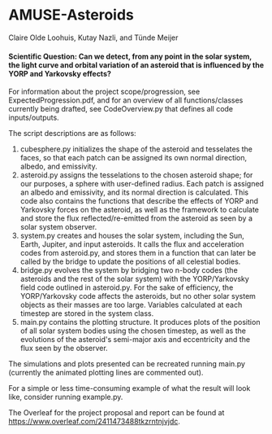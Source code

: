 # AMUSE-Asteroids

Claire Olde Loohuis, Kutay Nazli, and Tünde Meijer

#### Scientific Question: Can we detect, from any point in the solar system, the light curve and orbital variation of an asteroid that is influenced by the YORP and Yarkovsky effects?

For information about the project scope/progression, see ExpectedProgression.pdf, and for an overview of all functions/classes currently being drafted, see CodeOverview.py that defines all code inputs/outputs.

The script descriptions are as follows:
1. cubesphere.py initializes the shape of the asteroid and tesselates the faces, so that each patch can be assigned its own normal direction, albedo, and emissivity.
2. asteroid.py assigns the tesselations to the chosen asteroid shape; for our purposes, a sphere with user-defined radius. Each patch is assigned an albedo and emissivity, and its normal direction is calculated. This code also contains the functions that describe the effects of YORP and Yarkovsky forces on the asteroid, as well as the framework to calculate and store the flux reflected/re-emitted from the asteroid as seen by a solar system observer.
3. system.py creates and houses the solar system, including the Sun, Earth, Jupiter, and input asteroids. It calls the flux and acceleration codes from asteroid.py, and stores them in a function that can later be called by the bridge to update the positions of all celestial bodies.
4. bridge.py evolves the system by bridging two n-body codes (the asteroids and the rest of the solar system) with the YORP/Yarkovsky field code outlined in asteroid.py. For the sake of efficiency, the YORP/Yarkovsky code affects the asteroids, but no other solar system objects as their masses are too large. Variables calculated at each timestep are stored in the system class.
5. main.py contains the plotting structure. It produces plots of the position of all solar system bodies using the chosen timestep, as well as the evolutions of the asteroid's semi-major axis and eccentricity and the flux seen by the observer. 

The simulations and plots presented can be recreated running main.py (currently the animated plotting lines are commented out).  

For a simple or less time-consuming example of what the result will look like, consider running example.py.

The Overleaf for the project proposal and report can be found at https://www.overleaf.com/2411473488tkzrntnjvjdc.
